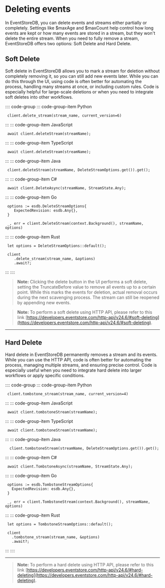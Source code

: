 # Deleting events

In EventStoreDB, you can delete events and streams either partially or completely. Settings like $maxAge and $maxCount help control how long events are kept or how many events are stored in a stream, but they won't delete the entire stream.
When you need to fully remove a stream, EventStoreDB offers two options: Soft Delete and Hard Delete.

## Soft Delete

Soft delete in EventStoreDB allows you to mark a stream for deletion without completely removing it, so you can still add new events later. While you can do this through the UI, using code is often better for automating the process,
handling many streams at once, or including custom rules. Code is especially helpful for large-scale deletions or when you need to integrate soft deletes into other workflows.

:::: code-group
::: code-group-item Python
```:no-line-numbers
 client.delete_stream(stream_name, current_version=6)
```
:::
::: code-group-item JavaScript
```:no-line-numbers
 await client.deleteStream(streamName);
```
:::
::: code-group-item TypeScript
```:no-line-numbers
 await client.deleteStream(streamName);
```
:::
::: code-group-item Java
```:no-line-numbers
 client.deleteStream(streamName, DeleteStreamOptions.get()).get();
```
:::
::: code-group-item C#
```:no-line-numbers
 await client.DeleteAsync(streamName, StreamState.Any);
```
:::
::: code-group-item Go
```:no-line-numbers
 options := esdb.DeleteStreamOptions{
    ExpectedRevision: esdb.Any{},
 }

 _, err = client.DeleteStream(context.Background(), streamName, options)
```
:::
::: code-group-item Rust
```:no-line-numbers
 let options = DeleteStreamOptions::default();
    
 client
    .delete_stream(stream_name, &options)
    .await?;
```
:::
::::

> **Note:** Clicking the delete button in the UI performs a soft delete, setting the TruncateBefore value to remove all events up to a certain point. While this marks the events for deletion, actual removal occurs during the next scavenging process. The stream can still be reopened by appending new events.

> **Note:** To perform a soft delete using HTTP API, please refer to this link [https://developers.eventstore.com/http-api/v24.6/#soft-deleting](https://developers.eventstore.com/http-api/v24.6/#soft-deleting).

---

## Hard Delete

Hard delete in EventStoreDB permanently removes a stream and its events. While you can use the HTTP API, code is often better for automating the process, managing multiple streams, and ensuring precise control. Code is especially useful when you need to integrate hard delete into larger workflows or apply specific conditions.

:::: code-group
::: code-group-item Python
```:no-line-numbers
 client.tombstone_stream(stream_name, current_version=4)
```
:::
::: code-group-item JavaScript
```:no-line-numbers
 await client.tombstoneStream(streamName);
```
:::
::: code-group-item TypeScript
```:no-line-numbers
 await client.tombstoneStream(streamName);
```
:::
::: code-group-item Java
```:no-line-numbers
  client.tombstoneStream(streamName, DeleteStreamOptions.get()).get();
```
:::
::: code-group-item C#
```:no-line-numbers
 await client.TombstoneAsync(streamName, StreamState.Any);
```
:::
::: code-group-item Go
```:no-line-numbers
 options := esdb.TombstoneStreamOptions{
   ExpectedRevision: esdb.Any{},
 }

 _, err = client.TombstoneStream(context.Background(), streamName, options)
```
:::
::: code-group-item Rust
```:no-line-numbers
 let options = TombstoneStreamOptions::default();

 client
   .tombstone_stream(stream_name, &options)
   .await?;
```
:::
::::

---

> **Note:** To perform a hard delete using HTTP API, please refer to this link [https://developers.eventstore.com/http-api/v24.6/#hard-deleting](https://developers.eventstore.com/http-api/v24.6/#hard-deleting).